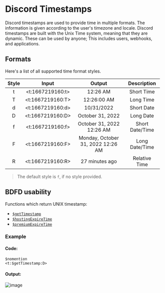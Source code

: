 # Discord Timestamps
Discord timestamps are used to provide time in multiple formats. The information is given according to the user's timezone and locale. Discord timestamps are built with the Unix Time system, meaning that they are dynamic. These can be used by anyone; This includes users, webhooks, and applications.

## Formats
Here's a list of all supported time format styles.

| Style | Input | Output | Description |
| :---: | :---: | :---: | :---: |
| t | <t:1667219160:t> | 12:26 AM  | Short Time |
| T | <t:1667219160:T> | 12:26:00 AM | Long Time |
| d | <t:1667219160:d> | 10/31/2022 | Short Date |
| D | <t:1667219160:D> | October 31, 2022 | Long Date |
| f | <t:1667219160:f> | October 31, 2022 12:26 AM  | Short Date/Time |
| F | <t:1667219160:F> | Monday, October 31, 2022 12:26 AM | Long Date/Time |
| R | <t:1667219160:R> | 27 minutes ago | Relative Time |

> The default style is `f`, if no style provided.

## BDFD usability
Functions which return UNIX timestamp:
- [`$getTimestamp`](../bdscript/getTimestamp.md)
- [`$hostingExpireTime`](../bdscript/hostingExpireTime.md)
- [`$premiumExpireTime`](../bdscript/premiumExpireTime.md)

### Example

#### Code:
```
$nomention
<t:$getTimestamp:D>
```
#### Output:
![image](https://user-images.githubusercontent.com/113247745/199022364-84ebdc91-4259-4f1f-9299-832784349db4.png)
